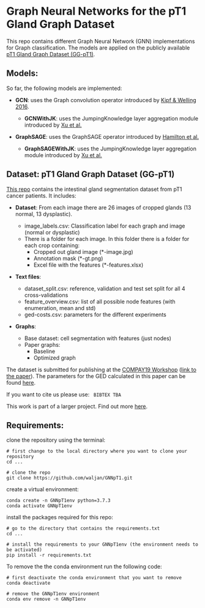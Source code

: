 # Graph Neural Networks for the pT1 Gland Graph Dataset
This repo contains different Graph Neural Network (GNN) implementations for Graph classification.
The models are applied on the publicly available [pT1 Gland Graph Dataset (GG-pT1)](https://github.com/LindaSt/pT1-Gland-Graph-Dataset).



## Models:
So far, the following models are implemented:

- **GCN**: uses the Graph convolution operator introduced by [Kipf & Welling 2016](https://arxiv.org/abs/1609.02907).
    - **GCNWithJK**: uses the JumpingKnowledge layer aggregation module introduced by [Xu et al.](https://arxiv.org/abs/1806.03536)



- **GraphSAGE**: uses the GraphSAGE operator introduced by [Hamilton et al.](https://arxiv.org/abs/1706.02216)
    - **GraphSAGEWithJK**: uses the JumpingKnowledge layer aggregation module introduced by [Xu et al.](https://arxiv.org/abs/1806.03536)





## Dataset: pT1 Gland Graph Dataset (GG-pT1)
[This repo](https://github.com/LindaSt/pT1-Gland-Graph-Dataset) contains the intestinal gland segmentation dataset from pT1 cancer patients.
It includes:

- **Dataset**: From each image there are 26 images of cropped glands (13 normal, 13 dysplastic). 
  - image_labels.csv: Classification label for each graph and image (normal or dysplastic)
  - There is a folder for each image. In this folder there is a folder for each crop containing:
    - Cropped out gland image (*-image.jpg)
    - Annotation mask (*-gt.png)
    - Excel file with the features (*-features.xlsx)



- **Text files**: 
  - dataset_split.csv: reference, validation and test set split for all 4 cross-validations
  - feature_overview.csv: list of all possible node features (with enumeration, mean and std)
  - ged-costs.csv: parameters for the different experiments



- **Graphs**:
  - Base dataset: cell segmentation with features (just nodes)
  - Paper graphs:
    - Baseline
    - Optimized graph



The dataset is submitted for publishing at the [COMPAY19 Workshop](https://openreview.net/group?id=MICCAI.org/2019/Workshop/COMPAY) ([link to the paper](https://openreview.net/pdf?id=HklExX79-S)).
The parameters for the GED calculated in this paper can be found [here](https://bit.ly/2xDuRcV).


If you want to cite us please use:
`` BIBTEX TBA``

This work is part of a larger project. Find out more [here](https://icosys.ch/bts-project).



## Requirements:
clone the repository using the terminal:
```
# first change to the local directory where you want to clone your repository
cd ...

# clone the repo
git clone https://github.com/waljan/GNNpT1.git
```


create a virtual environment:
```
conda create -n GNNpT1env python=3.7.3
conda activate GNNpT1env
```

install the packages required for this repo:
```
# go to the directory that contains the requirements.txt
cd ...

# install the requirements to your GNNpT1env (the environment needs to be activated)
pip install -r requirements.txt
```


To remove the the conda environment run the following code:
```
# first deactivate the conda environment that you want to remove
conda deactivate

# remove the GNNpT1env environment
conda env remove -n GNNpT1env
```
